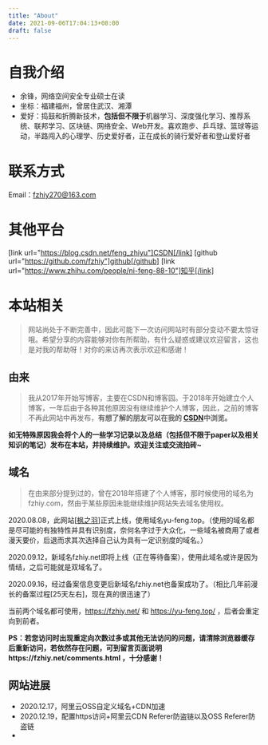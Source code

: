 ```yaml
---
title: "About"
date: 2021-09-06T17:04:13+08:00
draft: false
---
```



# 自我介绍

- 余锋，网络空间安全专业硕士在读
- 坐标：福建福州，曾居住武汉、湘潭
- 爱好：捣鼓和折腾新技术，**包括但不限于**机器学习、深度强化学习、推荐系统、联邦学习、区块链、网络安全、Web开发。喜欢跑步、乒乓球、篮球等运动，半路闯入的心理学、历史爱好者，正在成长的骑行爱好者和登山爱好者

# 联系方式

Email：[fzhiy270@163.com](mailto:fzhiy270@163.com)

# 其他平台

[link url="https://blog.csdn.net/feng_zhiyu"]CSDN[/link] [github url="https://github.com/fzhiy"]github[/github] [link url="https://www.zhihu.com/people/ni-feng-88-10"]知乎[/link]

# 本站相关

> 网站尚处于不断完善中，因此可能下一次访问网站时有部分变动不要太惊讶哦。希望分享的内容能够对你有所帮助，有什么疑惑或建议欢迎留言，这也是对我的帮助呀！对你的来访再次表示欢迎和感谢！

## 由来

> 我从2017年开始写博客，主要在CSDN和博客园。于2018年开始建立个人博客，一年后由于各种其他原因没有继续维护个人博客，因此，之前的博客不再此网站中再发布，**有想了解的朋友可以在我的 [CSDN](https://blog.csdn.net/feng_zhiyu)中浏览。**

**如无特殊原因我会将个人的一些学习记录以及总结（包括但不限于paper以及相关知识的笔记）发布在本站，并持续维护。欢迎关注或交流拍砖~**

## 域名

> 在由来部分提到过的，曾在2018年搭建了个人博客，那时候使用的域名为 fzhiy.com，然由于某些原因未能继续维护网站失去域名使用权。

2020.08.08，此网站[[枫之羽](https://yu-feng.top/)]正式上线，使用域名yu-feng.top。（使用的域名都是尽可能的有独特性并具有识别度，奈何名字过于大众化，一些域名被商用了或者漫天要价，后退而求其次选择自己认为具有一定识别度的域名。）

2020.09.12，新域名fzhiy.net即将上线（正在等待备案），使用此域名或许是因为情结，之后可能就是双域名了。

2020.09.16，经过备案信息变更后新域名fzhiy.net也备案成功了。（相比几年前漫长的备案过程[25天左右]，现在真的很迅速了）

当前两个域名都可使用，https://fzhiy.net/ 和 https://yu-feng.top/ ，后者会重定向到前者。

**PS：若您访问时出现重定向次数过多或其他无法访问的问题，请清除浏览器缓存后重新访问，若依然存在问题，可到留言页面说明https://fzhiy.net/comments.html ，十分感谢！**

## 网站进展

- 2020.12.17，阿里云OSS自定义域名+CDN加速
- 2020.12.19，配置https访问+阿里云CDN Referer防盗链以及OSS Referer防盗链
- 


